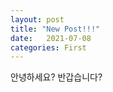 ```yaml
---
layout: post
title: "New Post!!!" 
date:   2021-07-08
categories: First 
---
```

안녕하세요?
반갑습니다?



[jekyll-docs]: https://jekyllrb.com/docs/home
[jekyll-gh]:   https://github.com/jekyll/jekyll
[jekyll-talk]: https://talk.jekyllrb.com/
